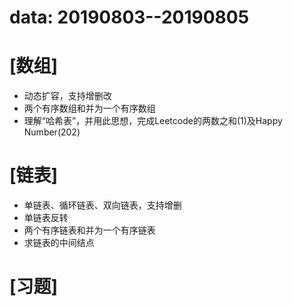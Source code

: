 # data: 20190803--20190805

# [数组]
  - 动态扩容，支持增删改
  - 两个有序数组和并为一个有序数组
  - 理解“哈希表”，并用此思想，完成Leetcode的两数之和(1)及Happy Number(202)

# [链表]
  - 单链表、循环链表、双向链表，支持增删
  - 单链表反转
  - 两个有序链表和并为一个有序链表
  - 求链表的中间结点

# [习题]

